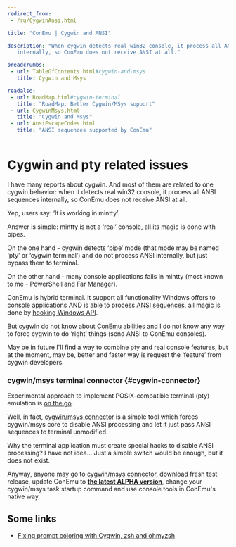 ```yaml
---
redirect_from:
 - /ru/CygwinAnsi.html

title: "ConEmu | Cygwin and ANSI"

description: "When cygwin detects real win32 console, it process all ANSI sequences
   internally, so ConEmu does not receive ANSI at all."

breadcrumbs:
 - url: TableOfContents.html#cygwin-and-msys
   title: Cygwin and Msys

readalso:
 - url: RoadMap.html#cygwin-terminal
   title: "RoadMap: Better Cygwin/MSys support"
 - url: CygwinMsys.html
   title: "Cygwin and Msys"
 - url: AnsiEscapeCodes.html
   title: "ANSI sequences supported by ConEmu"
---
```


# Cygwin and pty related issues

I have many reports about cygwin.
And most of them are related to one cygwin behavior: when it detects real win32 console,
it process all ANSI sequences internally, so ConEmu does not receive ANSI at all.

Yep, users say: ‘It is working in mintty’.

Answer is simple: mintty is not a ‘real’ console, all its magic is done with pipes.

On the one hand - cygwin detects ‘pipe’ mode (that mode may be named ‘pty’ or ‘cygwin terminal’)
and do not process ANSI internally, but just bypass them to terminal.

On the other hand - many console applications fails in mintty (most known to me - PowerShell and Far Manager).

ConEmu is hybrid terminal.
It support all functionality Windows offers to console applications
AND is able to process [ANSI sequences](AnsiEscapeCodes.html),
all magic is done by [hooking Windows API](ConEmuHk.html).

But cygwin do not know about [ConEmu abilities](AnsiEscapeCodes.html) and
I do not know any way to force cygwin to do ‘right’ things (send ANSI to ConEmu consoles).

May be in future I'll find a way to combine pty and real console features,
but at the moment, may be, better and faster way is request the ‘feature’
from cygwin developers.



### cygwin/msys terminal connector  {#cygwin-connector}

Experimental approach to implement POSIX-compatible terminal (pty)
emulation is [on the go](CygwinMsysConnector.html).

Well, in fact, [cygwin/msys connector](CygwinMsysConnector.html)
is a simple tool which forces cygwin/msys core to disable ANSI processing
and let it just pass ANSI sequences to terminal unmodified.

Why the terminal application must create special hacks to disable ANSI processing?
I have not idea... Just a simple switch would be enough, but it does not exist.

Anyway, anyone may go to [cygwin/msys connector](CygwinMsysConnector.html),
download fresh test release, update ConEmu to
<strong><a href="http://www.fosshub.com/ConEmu.html" rel="nofollow">the latest ALPHA version</a></strong>,
change your cygwin/msys task startup command and use console tools in ConEmu's native way.



## Some links

* [Fixing prompt coloring with Cygwin, zsh and ohmyzsh](https://plus.google.com/100883784258900633261/posts/GZ7fGAA4m6W)
